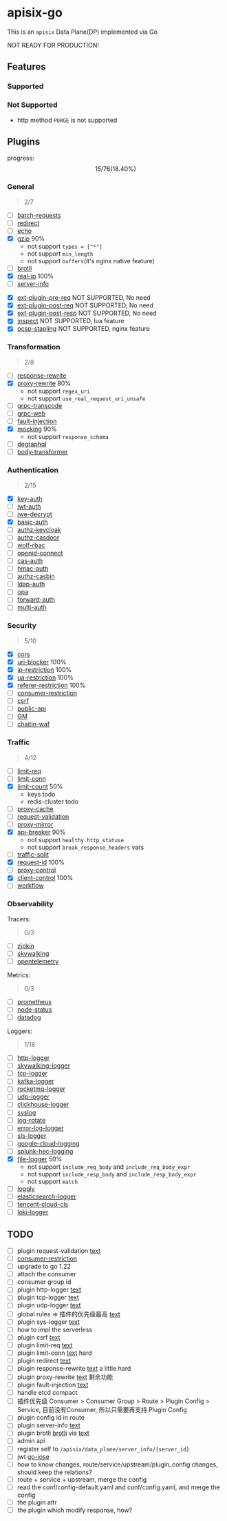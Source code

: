 # apisix-go

This is an `apisix` Data Plane(DP) implemented via Go

NOT READY FOR PRODUCTION!

## Features

### Supported

### Not Supported

- http method `PURGE` is not supported

## Plugins

progress:
$$ 15  / 76  (18.40\%) $$

### General

> 2/7

- [ ] [batch-requests](https://apisix.apache.org/zh/docs/apisix/plugins/batch-requests/)
- [ ] [redirect](https://apisix.apache.org/zh/docs/apisix/plugins/redirect/)
- [ ] [echo](https://apisix.apache.org/zh/docs/apisix/plugins/echo/)
- [x] [gzip](https://apisix.apache.org/zh/docs/apisix/plugins/gzip/) 90%
  - not support `types = ["*"]`
  - not support `min_length`
  - not support `buffers`(it's nginx native feature)
- [ ] [brotli](https://apisix.apache.org/zh/docs/apisix/plugins/brotli/)
- [x] [real-ip](https://apisix.apache.org/zh/docs/apisix/plugins/real-ip/) 100%
- [ ] [server-info](https://apisix.apache.org/zh/docs/apisix/plugins/server-info/)
- &#x2612; [ext-plugin-pre-req](https://apisix.apache.org/zh/docs/apisix/plugins/ext-plugin-pre-req/)      NOT SUPPORTED, No need
- &#x2612; [ext-plugin-post-req](https://apisix.apache.org/zh/docs/apisix/plugins/ext-plugin-post-req/)    NOT SUPPORTED, No need
- &#x2612; [ext-plugin-post-resp](https://apisix.apache.org/zh/docs/apisix/plugins/ext-plugin-post-resp/)  NOT SUPPORTED, No need
- &#x2612; [inspect](https://apisix.apache.org/zh/docs/apisix/plugins/inspect/)                            NOT SUPPORTED, lua feature
- &#x2612; [ocsp-stapling](https://apisix.apache.org/zh/docs/apisix/plugins/ocsp-stapling/)                NOT SUPPORTED, nginx feature

### Transformation

> 2/8

- [ ] [response-rewrite](https://apisix.apache.org/zh/docs/apisix/plugins/response-rewrite/)
- [x] [proxy-rewrite](https://apisix.apache.org/zh/docs/apisix/plugins/proxy-rewrite/) 80%
  - not support `regex_uri`
  - not support `use_real_request_uri_unsafe`
- [ ] [grpc-transcode](https://apisix.apache.org/zh/docs/apisix/plugins/grpc-transcode/)
- [ ] [grpc-web](https://apisix.apache.org/zh/docs/apisix/plugins/grpc-web/)
- [ ] [fault-injection](https://apisix.apache.org/zh/docs/apisix/plugins/fault-injection/)
- [x] [mocking](https://apisix.apache.org/zh/docs/apisix/plugins/mocking/) 90%
  - not support `response_schema`
- [ ] [degraphql](https://apisix.apache.org/zh/docs/apisix/plugins/degraphql/)
- [ ] [body-transformer](https://apisix.apache.org/zh/docs/apisix/plugins/body-transformer/)

### Authentication

> 2/15

- [x] [key-auth](https://apisix.apache.org/zh/docs/apisix/plugins/key-auth/)
- [ ] [jwt-auth](https://apisix.apache.org/zh/docs/apisix/plugins/jwt-auth/)
- [ ] [jwe-decrypt](https://apisix.apache.org/zh/docs/apisix/plugins/jwe-decrypt/)
- [x] [basic-auth](https://apisix.apache.org/zh/docs/apisix/plugins/basic-auth/)
- [ ] [authz-keycloak](https://apisix.apache.org/zh/docs/apisix/plugins/authz-keycloak/)
- [ ] [authz-casdoor](https://apisix.apache.org/zh/docs/apisix/plugins/authz-casdoor/)
- [ ] [wolf-rbac](https://apisix.apache.org/zh/docs/apisix/plugins/wolf-rbac/)
- [ ] [openid-connect](https://apisix.apache.org/zh/docs/apisix/plugins/openid-connect/)
- [ ] [cas-auth](https://apisix.apache.org/zh/docs/apisix/plugins/cas-auth/)
- [ ] [hmac-auth](https://apisix.apache.org/zh/docs/apisix/plugins/hmac-auth/)
- [ ] [authz-casbin](https://apisix.apache.org/zh/docs/apisix/plugins/authz-casbin/)
- [ ] [ldap-auth](https://apisix.apache.org/zh/docs/apisix/plugins/ldap-auth/)
- [ ] [opa](https://apisix.apache.org/zh/docs/apisix/plugins/opa/)
- [ ] [forward-auth](https://apisix.apache.org/zh/docs/apisix/plugins/forward-auth/)
- [ ] [multi-auth](https://apisix.apache.org/zh/docs/apisix/plugins/multi-auth/)

### Security

> 5/10

- [x] [cors](https://apisix.apache.org/zh/docs/apisix/plugins/cors/)
- [x] [uri-blocker](https://apisix.apache.org/zh/docs/apisix/plugins/uri-blocker/) 100%
- [x] [ip-restriction](https://apisix.apache.org/zh/docs/apisix/plugins/ip-restriction/) 100%
- [x] [ua-restriction](https://apisix.apache.org/zh/docs/apisix/plugins/ua-restriction/) 100%
- [x] [referer-restriction](https://apisix.apache.org/zh/docs/apisix/plugins/referer-restriction/) 100%
- [ ] [consumer-restriction](https://apisix.apache.org/zh/docs/apisix/plugins/consumer-restriction/)
- [ ] [csrf](https://apisix.apache.org/zh/docs/apisix/plugins/csrf/)
- [ ] [public-api](https://apisix.apache.org/zh/docs/apisix/plugins/public-api/)
- [ ] [GM](https://apisix.apache.org/zh/docs/apisix/plugins/GM/)
- [ ] [chaitin-waf](https://apisix.apache.org/zh/docs/apisix/plugins/chaitin-waf/)

### Traffic

> 4/12

- [ ] [limit-req](https://apisix.apache.org/zh/docs/apisix/plugins/limit-req/)
- [ ] [limit-conn](https://apisix.apache.org/zh/docs/apisix/plugins/limit-conn/)
- [x] [limit-count](https://apisix.apache.org/zh/docs/apisix/plugins/limit-count/) 50%
  - keys todo
  - redis-cluster todo
- [ ] [proxy-cache](https://apisix.apache.org/zh/docs/apisix/plugins/proxy-cache/)
- [ ] [request-validation](https://apisix.apache.org/zh/docs/apisix/plugins/request-validation/)
- [ ] [proxy-mirror](https://apisix.apache.org/zh/docs/apisix/plugins/proxy-mirror/)
- [x] [api-breaker](https://apisix.apache.org/zh/docs/apisix/plugins/api-breaker/) 90%
  - not support `healthy.http_statuse`
  - not support `break_response_headers` vars
- [ ] [traffic-split](https://apisix.apache.org/zh/docs/apisix/plugins/traffic-split/)
- [x] [request-id](https://apisix.apache.org/zh/docs/apisix/plugins/request-id/) 100%
- [ ] [proxy-control](https://apisix.apache.org/zh/docs/apisix/plugins/proxy-control/)
- [x] [client-control](https://apisix.apache.org/zh/docs/apisix/plugins/client-control/) 100%
- [ ] [workflow](https://apisix.apache.org/zh/docs/apisix/plugins/workflow/)

### Observability

Tracers:

> 0/3

- [ ] [zipkin](https://apisix.apache.org/zh/docs/apisix/plugins/zipkin/)
- [ ] [skywalking](https://apisix.apache.org/zh/docs/apisix/plugins/skywalking/)
- [ ] [opentelemetry](https://apisix.apache.org/zh/docs/apisix/plugins/opentelemetry/)

Metrics:

> 0/3

- [ ] [prometheus](https://apisix.apache.org/zh/docs/apisix/plugins/prometheus/)
- [ ] [node-status](https://apisix.apache.org/zh/docs/apisix/plugins/node-status/)
- [ ] [datadog](https://apisix.apache.org/zh/docs/apisix/plugins/datadog/)

Loggers:

> 1/18

- [ ] [http-logger](https://apisix.apache.org/zh/docs/apisix/plugins/http-logger/)
- [ ] [skywalking-logger](https://apisix.apache.org/zh/docs/apisix/plugins/skywalking-logger/)
- [ ] [tcp-logger](https://apisix.apache.org/zh/docs/apisix/plugins/tcp-logger/)
- [ ] [kafka-logger](https://apisix.apache.org/zh/docs/apisix/plugins/kafka-logger/)
- [ ] [rocketmq-logger](https://apisix.apache.org/zh/docs/apisix/plugins/rocketmq-logger/)
- [ ] [udp-logger](https://apisix.apache.org/zh/docs/apisix/plugins/udp-logger/)
- [ ] [clickhouse-logger](https://apisix.apache.org/zh/docs/apisix/plugins/clickhouse-logger/)
- [ ] [syslog](https://apisix.apache.org/zh/docs/apisix/plugins/syslog/)
- [ ] [log-rotate](https://apisix.apache.org/zh/docs/apisix/plugins/log-rotate/)
- [ ] [error-log-logger](https://apisix.apache.org/zh/docs/apisix/plugins/error-log-logger/)
- [ ] [sls-logger](https://apisix.apache.org/zh/docs/apisix/plugins/sls-logger/)
- [ ] [google-cloud-logging](https://apisix.apache.org/zh/docs/apisix/plugins/google-cloud-logging/)
- [ ] [splunk-hec-logging](https://apisix.apache.org/zh/docs/apisix/plugins/splunk-hec-logging/)
- [x] [file-logger](https://apisix.apache.org/zh/docs/apisix/plugins/file-logger/) 50%
  - not support `include_req_body` and `include_req_body_expr`
  - not support `include_resp_body` and `include_resp_body_expr`
  - not support `match`
- [ ] [loggly](https://apisix.apache.org/zh/docs/apisix/plugins/loggly/)
- [ ] [elasticsearch-logger](https://apisix.apache.org/zh/docs/apisix/plugins/elasticsearch-logger/)
- [ ] [tencent-cloud-cls](https://apisix.apache.org/zh/docs/apisix/plugins/tencent-cloud-cls/)
- [ ] [loki-logger](https://apisix.apache.org/zh/docs/apisix/plugins/loki-logger/)

## TODO

- [ ] plugin request-validation [text](https://apisix.apache.org/zh/docs/apisix/plugins/request-validation/)
- [ ] [consumer-restriction](https://apisix.apache.org/zh/docs/apisix/plugins/consumer-restriction/)
- [ ] upgrade to go 1.22
- [ ] attach the consumer
- [ ] consumer group id
- [ ] plugin http-logger [text](https://apisix.apache.org/zh/docs/apisix/plugins/http-logger/)
- [ ] plugin tcp-logger [text](https://apisix.apache.org/zh/docs/apisix/plugins/tcp-logger/)
- [ ] plugin udp-logger [text](https://apisix.apache.org/zh/docs/apisix/plugins/udp-logger/)
- [ ] global rules => 插件的优先级最高 [text](https://apisix.apache.org/zh/docs/apisix/terminology/global-rule/)
- [ ] plugin sys-logger [text](https://apisix.apache.org/zh/docs/apisix/plugins/syslog/)
- [ ] how to impl the serverless
- [ ] plugin csrf [text](https://apisix.apache.org/zh/docs/apisix/plugins/csrf/)
- [ ] plugin limit-req [text](https://apisix.apache.org/zh/docs/apisix/plugins/limit-req/)
- [ ] plugin limit-conn [text](https://apisix.apache.org/zh/docs/apisix/plugins/limit-conn/) hard
- [ ] plugin redirect [text](https://apisix.apache.org/zh/docs/apisix/plugins/redirect/)
- [ ] plugin response-rewrite [text](https://apisix.apache.org/zh/docs/apisix/plugins/response-rewrite/) a little hard
- [ ] plugin proxy-rewrite [text](https://apisix.apache.org/zh/docs/apisix/plugins/proxy-rewrite/) 剩余功能
- [ ] plugin fault-injection [text](https://apisix.apache.org/zh/docs/apisix/plugins/fault-injection/)
- [ ] handle etcd compact
- [ ] 插件优先级 Consumer > Consumer Group > Route > Plugin Config > Service, 目前没有Consumer, 所以只需要再支持 Plugin Config
- [ ] plugin config id in route
- [ ] plugin server-info [text](https://apisix.apache.org/zh/docs/apisix/plugins/server-info/)
- [ ] plugin brotli [brotli](https://apisix.apache.org/zh/docs/apisix/plugins/brotli/) via [text](https://pkg.go.dev/github.com/andybalholm/brotli#section-readme)
- [ ] admin api
- [ ] register self to `/apisix/data_plane/server_info/{server_id}`
- [ ] jwt [go-jose](https://github.com/go-jose/go-jose/)
- [ ] how to know changes, route/service/upstream/plugin_config changes, should keep the relations?
- [ ] route + service + upstream, merge the config
- [ ] read the conf/config-default.yaml and conf/config.yaml, and merge the config
- [ ] the plugin attr
- [ ] the plugin which modify response, how?